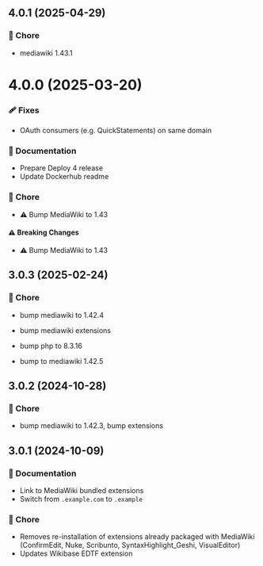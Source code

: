 ## 4.0.1 (2025-04-29)


### 🏡 Chore

- mediawiki 1.43.1

# 4.0.0 (2025-03-20)

### 🩹 Fixes

- OAuth consumers (e.g. QuickStatements) on same domain

### 📖 Documentation

- Prepare Deploy 4 release
- Update Dockerhub readme

### 🏡 Chore

-  ⚠️ Bump MediaWiki to 1.43

#### ⚠️ Breaking Changes

-  ⚠️ Bump MediaWiki to 1.43

## 3.0.3 (2025-02-24)

### 🏡 Chore

- bump mediawiki to 1.42.4

- bump mediawiki extensions

- bump php to 8.3.16

- bump to mediawiki 1.42.5

## 3.0.2 (2024-10-28)

### 🏡 Chore

- bump mediawiki to 1.42.3, bump extensions

## 3.0.1 (2024-10-09)

### 📖 Documentation

- Link to MediaWiki bundled extensions
- Switch from `.example.com` to `.example`

### 🏡 Chore

- Removes re-installation of extensions already packaged with MediaWiki (ConfirmEdit, Nuke, Scribunto, SyntaxHighlight_Geshi, VisualEditor)
- Updates Wikibase EDTF extension
